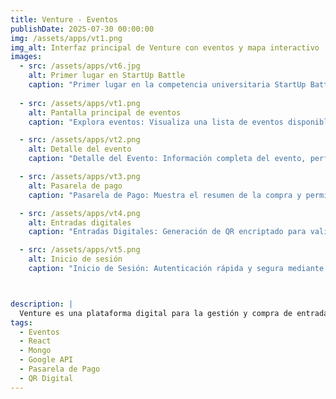 ```yaml
---
title: Venture - Eventos  
publishDate: 2025-07-30 00:00:00  
img: /assets/apps/vt1.png  
img_alt: Interfaz principal de Venture con eventos y mapa interactivo  
images:  
  - src: /assets/apps/vt6.jpg  
    alt: Primer lugar en StartUp Battle 
    caption: "Primer lugar en la competencia universitaria StartUp Battle, evento que premia la innovación, creatividad y viabilidad de proyectos desarrollados por estudiantes."
    
  - src: /assets/apps/vt1.png  
    alt: Pantalla principal de eventos  
    caption: "Explora eventos: Visualiza una lista de eventos disponibles con un mapa interactivo que muestra la ubicación geográfica de cada uno en tiempo real."

  - src: /assets/apps/vt2.png  
    alt: Detalle del evento  
    caption: "Detalle del Evento: Información completa del evento, perfil del organizador e integración con Google Maps, Apple Maps, Uber y Waze para facilitar la llegada. Incluye botón para comprar entradas."

  - src: /assets/apps/vt3.png  
    alt: Pasarela de pago  
    caption: "Pasarela de Pago: Muestra el resumen de la compra y permite pagar con tarjeta de crédito o débito, PayPal o en efectivo, con una experiencia fluida y segura."

  - src: /assets/apps/vt4.png  
    alt: Entradas digitales  
    caption: "Entradas Digitales: Generación de QR encriptado para validar el acceso. Incluye opciones para abrir la ubicación del evento en Google Maps, Apple Maps, Uber y Waze."

  - src: /assets/apps/vt5.png  
    alt: Inicio de sesión  
    caption: "Inicio de Sesión: Autenticación rápida y segura mediante integración con Google Auth."



description: |
  Venture es una plataforma digital para la gestión y compra de entradas a eventos. Desarrollada con enfoque mobile-first, integra mapas interactivos, pasarela de pago con múltiples métodos, entradas digitales con código QR seguro y navegación integrada para llegar fácilmente al evento. Ideal para asistentes y organizadores que buscan una experiencia completa y moderna.
tags:  
  - Eventos  
  - React  
  - Mongo  
  - Google API  
  - Pasarela de Pago  
  - QR Digital
---
```

